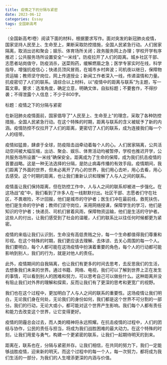 ```yaml
---
title: 疫情之下的分隔与紧密
date: 2023-06-12
categories: Essay
tags: 全国新高考
---
```




（全国新高考Ⅰ卷）阅读下面的材料，根据要求写作。面对突发的新冠肺炎疫情，国家坚持人民至上、生命至上，果断采取防控措施，全国人民紧急行动。人们居家隔离，取消出访和聚会；娱乐、体育场所关闭；政务服务网上办理；学校开学有序推迟；公共服务场所设置安全“一米线”。防疫拉开了人们的距离。城乡社区干部、志愿者站岗值守，防疫消杀，送菜购药，缓解燃眉之急；医学专家实时在线，科学指导，增强抗疫信心；快递员顶风冒雨，在城市乡村奔波；司机夜以继日，保障物资运输；教师坚守岗位，网上传道授业；新闻工作者深入一线，传递温情和力量。抗疫密切了人们的联系。请综合以上材料，以“疫情中的距离与联系”为主题，写一篇文章。要求：选准角度，确定立意，明确文体，自拟标题；不要套作，不得抄袭；不得泄露个人信息；不少于800字。

标题：疫情之下的分隔与紧密

在新冠肺炎疫情面前，国家倡导了"人民至上、生命至上"的理念，采取了各种防控措施，全国人民紧急行动。在这个特殊的时期，距离与联系的含义被赋予了新的内涵。疫情防控不仅拉开了人们的距离，更密切了人们的联系，成为连接我们每一个人的纽带。

疫情如猛兽，肆虐于全球，防疫阻击战牵动着每个人的心。人们居家隔离，公共活动空间被大幅压缩，出访、聚会、娱乐、体育活动均被暂停，学校也推迟开学，公共服务场所设置“一米线”确保安全。距离成为了生命的保障，成为我们抗击疫情的首要战略。这是一种无法选择的分隔，是防止病毒传播的有效手段。疫情期间，我们距离了外面的世界，但未必离开了内心的世界，我们用心去听，用心去看，用心去感受。这个时期的距离，也让我们重新认识和理解了人与人之间的联系。

疫情虽让我们保持距离，但在防控工作中，人与人之间的联系却被进一步强化。在这场战“疫”中，我们看到了许多人在一线默默付出。社区干部、志愿者们守在社区，不畏艰险，不计回报，他们是城市的守护者；医生们冲在最前线，救死扶伤，他们是生命的守护者；教师们坚守岗位，采用网络授课，保障学生的学习，他们是知识的守护者；快递员、司机们冒着风雨，保障物资运输，他们是生活的守护者。这些人的付出，让我们感受到了社会的温暖，人们的联系比以往任何时候都更为紧密。

疫情的来临让我们认识到，生命没有高低贵贱之分，每一个生命都值得我们尊重和珍视。在这个特殊的时期，我们更应该去理解、去体谅、去关心周围的每一个人。我们要明白，每个人都可能在这场疫情中扮演着重要的角色，每个人的行动都可能影响到别人，我们的行为，就是对他人的责任。

此外，疫情期间的自我隔离，也让我们有更多的时间去思考，去反思我们的生活，去想象我们未来的世界。通过书籍、网络、电视，我们可以了解到世界上正在发生的事情，可以看到别人的困难和努力，可以思考自己可以做些什么。这种距离并没有阻止我们对外界的理解和探索，反而让我们有了更深的思考和更宽广的视野。

我们也在这个过程中，更加明白了人与人之间的联系的重要性。这场疫情让我们明白，无论我们身在何处，无论我们的身份如何，我们都是这个世界不可分割的一部分。我们的行动，无论大或小，都可能对这个世界产生影响。我们每个人都有责任和能力去改变这个世界，让它变得更好。

疫情的阴霾总会过去，而人类的精神将永远照耀。在抗击疫情的过程中，人们的团结与协作，公民的责任与担当，将成为我们战胜困难的最大动力。在这个特殊的时刻，让我们用爱与勇气，构建一个更紧密的联系，让我们一起期待明天的到来。

距离在，联系也在，分隔与紧密并存。让我们相信，在共同的努力下，我们一定能够战胜疫情，迎来新的明天。而这个过程中的每一个人，每一次努力，都将成为我们生活的一部分，为我们的人生增添更深的内涵与价值。